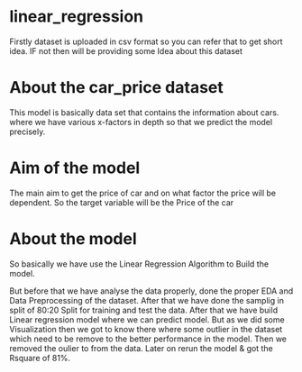 # linear_regression
Firstly dataset is uploaded in csv format so you can refer that to get short idea.
IF not then will be providing some Idea about this dataset

# About the car_price dataset
This model is basically data set that contains the information about cars. 
where we have various x-factors in depth so that we predict the model precisely.

# Aim of the model
The main aim to get the price of car and on what factor the price will be dependent.
So the target variable will be the Price of the car

# About the model
So basically we have use the Linear Regression Algorithm to Build the model.

But before that we have analyse the data properly, done the proper EDA and Data Preprocessing of the dataset.
After that we have done the samplig in split of 80:20 Split for training and test the data.
After that we have build Linear regression model where we can predict model. But as we did some
Visualization then we got to know there where some outlier in the dataset which need to be remove
to the better performance in the model. Then we removed the oulier to from the data.
Later on rerun the model & got the Rsquare of 81%.

